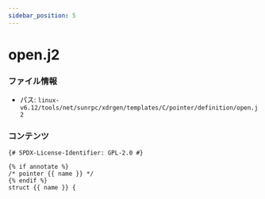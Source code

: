 ```yaml
---
sidebar_position: 5
---
```

# open.j2

### ファイル情報

- パス: `linux-v6.12/tools/net/sunrpc/xdrgen/templates/C/pointer/definition/open.j2`

### コンテンツ

```j2
{# SPDX-License-Identifier: GPL-2.0 #}

{% if annotate %}
/* pointer {{ name }} */
{% endif %}
struct {{ name }} {

```
